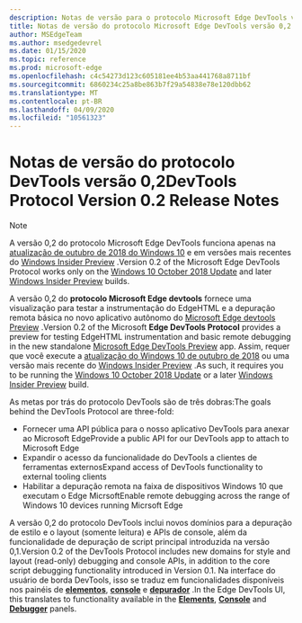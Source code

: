 ```yaml
---
description: Notas de versão para o protocolo Microsoft Edge DevTools versão 0,2
title: Notas de versão do protocolo Microsoft Edge DevTools versão 0,2
author: MSEdgeTeam
ms.author: msedgedevrel
ms.date: 01/15/2020
ms.topic: reference
ms.prod: microsoft-edge
ms.openlocfilehash: c4c54273d123c605181ee4b53aa441768a8711bf
ms.sourcegitcommit: 6860234c25a8be863b7f29a54838e78e120dbb62
ms.translationtype: MT
ms.contentlocale: pt-BR
ms.lasthandoff: 04/09/2020
ms.locfileid: "10561323"
---
```

# <span data-ttu-id="65be3-103">Notas de versão do protocolo DevTools versão 0,2</span><span class="sxs-lookup"><span data-stu-id="65be3-103">DevTools Protocol Version 0.2 Release Notes</span></span>

> [!NOTE]
> <span data-ttu-id="65be3-104">A versão 0,2 do protocolo Microsoft Edge DevTools funciona apenas na [atualização de outubro de 2018 do Windows 10](/windows/uwp/whats-new/windows-10-build-17763) e em versões mais recentes do [Windows Insider Preview](https://insider.windows.com/getting-started/) .</span><span class="sxs-lookup"><span data-stu-id="65be3-104">Version 0.2 of the Microsoft Edge DevTools Protocol works only on the [Windows 10 October 2018 Update](/windows/uwp/whats-new/windows-10-build-17763) and later [Windows Insider Preview](https://insider.windows.com/getting-started/) builds.</span></span>

<span data-ttu-id="65be3-105">A versão 0,2 do **protocolo Microsoft Edge devtools** fornece uma visualização para testar a instrumentação do EdgeHTML e a depuração remota básica no novo aplicativo autônomo do [Microsoft Edge devtools Preview](https://www.microsoft.com/store/p/microsoft-edge-devtools-preview/9mzbfrmz0mnj?activetab=pivot%3aoverviewtab) .</span><span class="sxs-lookup"><span data-stu-id="65be3-105">Version 0.2 of the Microsoft **Edge DevTools Protocol** provides a preview for testing EdgeHTML instrumentation and basic remote debugging in the new standalone [Microsoft Edge DevTools Preview](https://www.microsoft.com/store/p/microsoft-edge-devtools-preview/9mzbfrmz0mnj?activetab=pivot%3aoverviewtab) app.</span></span> <span data-ttu-id="65be3-106">Assim, requer que você execute a [atualização do Windows 10 de outubro de 2018](/windows/uwp/whats-new/windows-10-build-17763) ou uma versão mais recente do [Windows Insider Preview](https://insider.windows.com/getting-started/) .</span><span class="sxs-lookup"><span data-stu-id="65be3-106">As such, it requires you to be running the [Windows 10 October 2018 Update](/windows/uwp/whats-new/windows-10-build-17763) or a later [Windows Insider Preview](https://insider.windows.com/getting-started/) build.</span></span>

<span data-ttu-id="65be3-107">As metas por trás do protocolo DevTools são de três dobras:</span><span class="sxs-lookup"><span data-stu-id="65be3-107">The goals behind the DevTools Protocol are three-fold:</span></span>

 - <span data-ttu-id="65be3-108">Fornecer uma API pública para o nosso aplicativo DevTools para anexar ao Microsoft Edge</span><span class="sxs-lookup"><span data-stu-id="65be3-108">Provide a public API for our DevTools app to attach to Microsoft Edge</span></span>
 - <span data-ttu-id="65be3-109">Expandir o acesso da funcionalidade do DevTools a clientes de ferramentas externos</span><span class="sxs-lookup"><span data-stu-id="65be3-109">Expand access of DevTools functionality to external tooling clients</span></span>
 - <span data-ttu-id="65be3-110">Habilitar a depuração remota na faixa de dispositivos Windows 10 que executam o Edge Micrsoft</span><span class="sxs-lookup"><span data-stu-id="65be3-110">Enable remote debugging across the range of Windows 10 devices running Micrsoft Edge</span></span> 

<span data-ttu-id="65be3-111">A versão 0,2 do protocolo DevTools inclui novos domínios para a depuração de estilo e o layout (somente leitura) e APIs de console, além da funcionalidade de depuração de script principal introduzida na versão 0,1.</span><span class="sxs-lookup"><span data-stu-id="65be3-111">Version 0.2 of the DevTools Protocol includes new domains for style and layout (read-only) debugging and console APIs, in addition to the core script debugging functionality introduced in Version 0.1.</span></span> <span data-ttu-id="65be3-112">Na interface do usuário de borda DevTools, isso se traduz em funcionalidades disponíveis nos painéis de [**elementos**](../../devtools-guide/elements.md), [**console**](../../devtools-guide/console.md) e [**depurador**](../../devtools-guide/debugger.md) .</span><span class="sxs-lookup"><span data-stu-id="65be3-112">In the Edge DevTools UI, this translates to functionality available in the [**Elements**](../../devtools-guide/elements.md), [**Console**](../../devtools-guide/console.md) and [**Debugger**](../../devtools-guide/debugger.md)  panels.</span></span>
